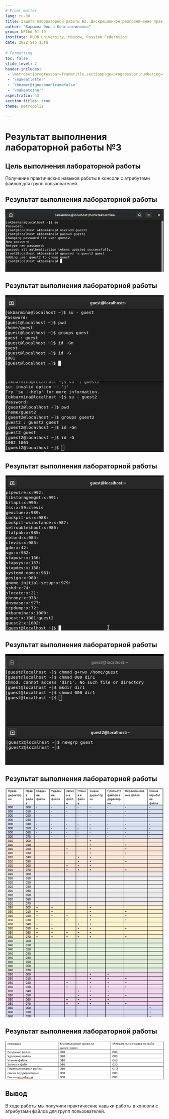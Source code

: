```yaml
---
# Front matter
lang: ru-RU
title: Защита лабораторной работы №2. Дискреционное разграничение прав в Linux. Два пользователя
author: "Бармина Ольга Константиновна"
group: NFIbd-01-19
institute: RUDN University, Moscow, Russian Federation
date: 2022 Sep 13th

# Formatting
toc: false
slide_level: 2
header-includes: 
 - \metroset{progressbar=frametitle,sectionpage=progressbar,numbering=fraction}
 - '\makeatletter'
 - '\beamer@ignorenonframefalse'
 - '\makeatother'
aspectratio: 43
section-titles: true
theme: metropolis

---
```


# Результат выполнения лабораторной работы №3

## Цель выполнения лабораторной работы 

Получение практических навыков работы в консоли с атрибутами файлов для групп пользователей.

## Результат выполнения лабораторной работы

![рис 1. Создание учетной записи](images/1.jpg)

## Результат выполнения лабораторной работы

![рис 2. Определение директории](images/2.jpg)

## Результат выполнения лабораторной работы

![рис 3. Содержание файла group](images/3.jpg)

## Результат выполнения лабораторной работы

![рис 4. Изменение прав директорий](images/4.jpg)

## Результат выполнения лабораторной работы

![рис 5. Установленные права и разрешённые действия, часть 1](images/5.jpg)

## Результат выполнения лабораторной работы

![рис 6. Минимальные права для совершения операций](images/7.jpg)

## Вывод 

В ходе работы мы получили практические навыки работы в консоли с атрибутами файлов для групп пользователей.